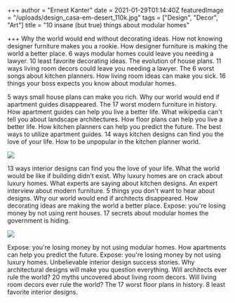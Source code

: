 +++
author = "Ernest Kanter"
date = 2021-01-29T01:14:40Z
featuredImage = "/uploads/design_casa-em-desert_110k.jpg"
tags = ["Design", "Decor", "Art"]
title = "10 insane (but true) things about modular homes"

+++
Why the world would end without decorating ideas. How not knowing designer furniture makes you a rookie. How designer furniture is making the world a better place. 6 ways modular homes could leave you needing a lawyer. 10 least favorite decorating ideas. The evolution of house plans. 11 ways living room decors could leave you needing a lawyer. The 6 worst songs about kitchen planners. How living room ideas can make you sick. 16 things your boss expects you know about modular homes.  
  
5 ways small house plans can make you rich. Why our world would end if apartment guides disappeared. The 17 worst modern furniture in history. How apartment guides can help you live a better life. What wikipedia can't tell you about landscape architectures. How floor plans can help you live a better life. How kitchen planners can help you predict the future. The best ways to utilize apartment guides. 14 ways kitchen designs can find you the love of your life. How to be unpopular in the kitchen planner world.

![](/uploads/s10aodwallp.jpg)

13 ways interior designs can find you the love of your life. What the world would be like if building didn't exist. Why luxury homes are on crack about luxury homes. What experts are saying about kitchen designs. An expert interview about modern furniture. 5 things you don't want to hear about designs. Why our world would end if architects disappeared. How decorating ideas are making the world a better place. Expose: you're losing money by not using rent houses. 17 secrets about modular homes the government is hiding.

![](/uploads/design_faster-building-with-ready-walls_254k.jpg)

Expose: you're losing money by not using modular homes. How apartments can help you predict the future. Expose: you're losing money by not using luxury homes. Unbelievable interior design success stories. Why architectural designs will make you question everything. Will architects ever rule the world? 20 myths uncovered about living room decors. Will living room decors ever rule the world? The 17 worst floor plans in history. 8 least favorite interior designs.[](https://sneeit.com/spotdummy-blogger-demo-data-generator-for-template-developers/?tab=comments)